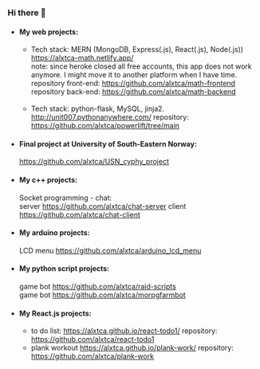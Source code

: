 ### Hi there 👋

- #### My web projects: <br>
  - Tech stack: MERN (MongoDB, Express(.js), React(.js), Node(.js)) <br>
  https://alxtca-math.netlify.app/  <br>
  note: since heroke closed all free accounts, this app does not work anymore. I might move it to another platform when I have time.
  repository front-end: https://github.com/alxtca/math-frontend <br>
  repository back-end: https://github.com/alxtca/math-backend <br> <br>
  - Tech stack: python-flask, MySQL, jinja2. <br>
  http://unit007.pythonanywhere.com/  repository: https://github.com/alxtca/powerlift/tree/main <br>

- #### Final project at University of South-Eastern Norway: <br>
  https://github.com/alxtca/USN_cyphy_project
  
- #### My c++ projects: <br>
  Socket programming - chat: <br>
  server https://github.com/alxtca/chat-server
  client https://github.com/alxtca/chat-client <br>
 
 - #### My arduino projects: <br>
   LCD menu https://github.com/alxtca/arduino_lcd_menu

- #### My python script projects: <br>
  game bot https://github.com/alxtca/raid-scripts <br>
  game bot https://github.com/alxtca/morpgfarmbot

- #### My React.js projects: <br>
  - to do list: https://alxtca.github.io/react-todo1/  repository: https://github.com/alxtca/react-todo1 <br>
  - plank workout https://alxtca.github.io/plank-work/ repository: https://github.com/alxtca/plank-work <br>

<!--
**alxtca/alxtca** is a ✨ _special_ ✨ repository because its `README.md` (this file) appears on your GitHub profile.

Here are some ideas to get you started:

- 🔭 I’m currently working on ...
- 🌱 I’m currently learning ...
- 👯 I’m looking to collaborate on ...
- 🤔 I’m looking for help with ...
- 💬 Ask me about ...
- 📫 How to reach me: ...
- 😄 Pronouns: ...
- ⚡ Fun fact: ...
-->
